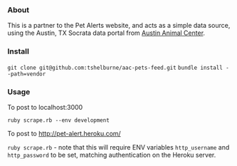 ### About

This is a partner to the Pet Alerts website, and acts as a simple data source, using the Austin, TX 
Socrata data portal from [Austin Animal Center](https://data.austintexas.gov/Government/Austin-Animal-Center-Stray-Map/kz4x-q9k5).

### Install

`git clone git@github.com:tshelburne/aac-pets-feed.git`
`bundle install --path=vendor`

### Usage

To post to localhost:3000

`ruby scrape.rb --env development`

To post to http://pet-alert.heroku.com/

`ruby scrape.rb` - note that this will require ENV variables `http_username` and `http_password` 
to be set, matching authentication on the Heroku server.